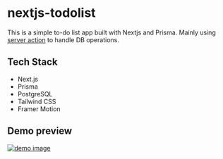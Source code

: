 # nextjs-todolist

This is a simple to-do list app built with Nextjs and Prisma.
Mainly using [server action](https://nextjs.org/docs/app/building-your-application/data-fetching/server-actions) to handle DB operations.
## Tech Stack

- Next.js
- Prisma
- PostgreSQL
- Tailwind CSS
- Framer Motion

## Demo preview

[![demo image](https://i.ytimg.com/vi/71oVssjzlpU/hqdefault.jpg?s…RhlIGUoZTAP&rs=AOn4CLB3zB8udzNYZ52M1F1OZBzVhGJJ0w)](https://youtu.be/71oVssjzlpU)
